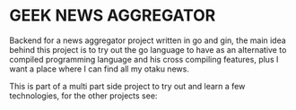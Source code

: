# GEEK NEWS AGGREGATOR

Backend for  a news aggregator project written in go and gin, the main idea
behind this project is to try out the go language to have as an alternative to
compiled programming language and his cross compiling features, plus I want a
place where I can find all my otaku news.

This is part of a multi part side project to try out and learn a few technologies, for the other projects see:

